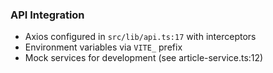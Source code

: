 ### API Integration
- Axios configured in `src/lib/api.ts:17` with interceptors
- Environment variables via `VITE_` prefix
- Mock services for development (see article-service.ts:12)